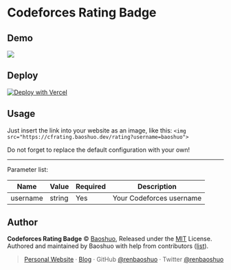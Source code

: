 # Codeforces Rating Badge

## Demo

![](https://cfrating.baoshuo.dev/rating?username=baoshuo)

## Deploy

[![Deploy with Vercel](https://vercel.com/button)](https://vercel.com/new/clone?repository-url=https%3A%2F%2Fgithub.com%2Frenbaoshuo%2Fcodeforces-rating)

## Usage

Just insert the link into your website as an image, like this: `<img src="https://cfrating.baoshuo.dev/rating?username=baoshuo">`

Do not forget to replace the default configuration with your own!

---

Parameter list:

| Name     | Value  | Required | Description              |
| -------- | ------ | -------- | ------------------------ |
| username | string | Yes      | Your Codeforces username |

## Author

**Codeforces Rating Badge** © [Baoshuo](https://github.com/renbaoshuo), Released under the [MIT](./LICENSE) License.<br>
Authored and maintained by Baoshuo with help from contributors ([list](https://github.com/renbaoshuo/codeforces-rating/graphs/contributors)).

> [Personal Website](https://baoshuo.ren) · [Blog](https://blog.baoshuo.ren) · GitHub [@renbaoshuo](https://github.com/renbaoshuo) · Twitter [@renbaoshuo](https://twitter.com/renbaoshuo)
